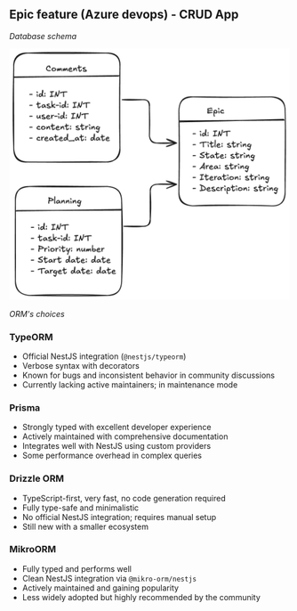 ## Epic feature (Azure devops) - CRUD App

*Database schema*

![Database schema](Images/Schema-Image.png)

*ORM's choices*
### TypeORM
- Official NestJS integration (`@nestjs/typeorm`)
- Verbose syntax with decorators
- Known for bugs and inconsistent behavior in community discussions
- Currently lacking active maintainers; in maintenance mode

### Prisma
- Strongly typed with excellent developer experience
- Actively maintained with comprehensive documentation
- Integrates well with NestJS using custom providers
- Some performance overhead in complex queries

### Drizzle ORM
- TypeScript-first, very fast, no code generation required
- Fully type-safe and minimalistic
- No official NestJS integration; requires manual setup
- Still new with a smaller ecosystem

### MikroORM
- Fully typed and performs well
- Clean NestJS integration via `@mikro-orm/nestjs`
- Actively maintained and gaining popularity
- Less widely adopted but highly recommended by the community

